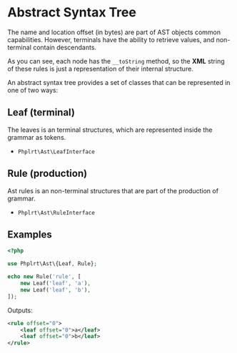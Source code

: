 # Abstract Syntax Tree

The name and location offset (in bytes) are part of AST objects 
common capabilities. However, terminals have the ability to retrieve 
values, and non-terminal contain descendants.

As you can see, each node has the `__toString` method, so the **XML** string
of these rules is just a representation of their internal structure.

An abstract syntax tree provides a set of classes 
that can be represented in one of two ways:

## Leaf (terminal)

The leaves is an terminal structures, which are represented inside the grammar as tokens.
 
- `Phplrt\Ast\LeafInterface`

## Rule (production)

Ast rules is an non-terminal structures that are part of 
the production of grammar.

- `Phplrt\Ast\RuleInterface` 

## Examples

```php
<?php

use Phplrt\Ast\{Leaf, Rule};

echo new Rule('rule', [
    new Leaf('leaf', 'a'),
    new Leaf('leaf', 'b'),
]);
```

Outputs:

```xml
<rule offset="0">
    <leaf offset="0">a</leaf>
    <leaf offset="0">b</leaf>
</rule>
```
